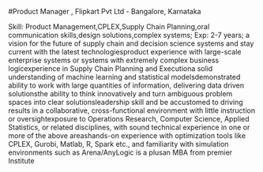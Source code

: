 #Product Manager , Flipkart Pvt Ltd - Bangalore, Karnataka



Skill: Product Management,CPLEX,Supply Chain Planning,oral communication skills,design solutions,complex systems; Exp: 2-7 years; a vision for the future of supply chain and decision science systems and stay current with the latest technologiesproduct experience with large-scale enterprise systems or systems with extremely complex business logicexperience in Supply Chain Planning and Executiona solid understanding of machine learning and statistical modelsdemonstrated ability to work with large quantities of information, delivering data driven solutionsthe ability to think innovatively and turn ambiguous problem spaces into clear solutionsleadership skill and be accustomed to driving results in a collaborative, cross-functional environment with little instruction or oversightexposure to Operations Research, Computer Science, Applied Statistics, or related disciplines, with sound technical experience in one or more of the above areashands-on experience with optimization tools like CPLEX, Gurobi, Matlab, R, Spark etc., and familiarity with simulation environments such as Arena/AnyLogic is a plusan MBA from premier Institute
